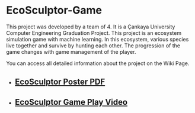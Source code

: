 # EcoSculptor-Game
This project was developed by a team of 4. It is a Çankaya University Computer Engineering Graduation Project. This project is an ecosystem simulation game with machine learning. In this ecosystem, various species live together and survive by hunting each other. The progression of the game changes with game management of the player.

You can access all detailed information about the project on the Wiki Page.


- ## [EcoSculptor Poster PDF](https://drive.google.com/file/d/1-tJoPu29nWvhPoFJrHw3R0iqjtTinQ8T/view?usp=sharing)

- ## [EcoSculptor Game Play Video](https://www.youtube.com/watch?v=ViMa-MOm5ZM&ab_channel=%C3%96zg%C3%BCnDo%C4%9Fan)
